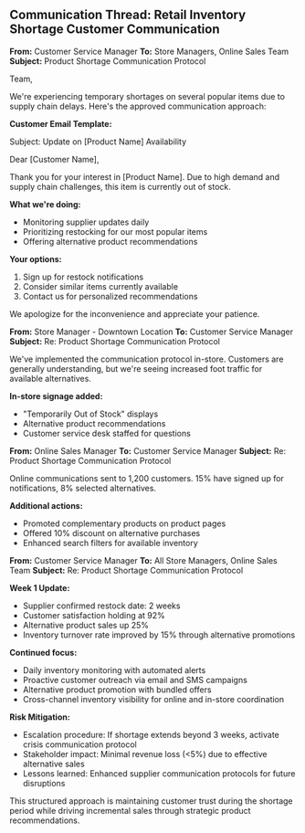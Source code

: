 ## Communication Thread: Retail Inventory Shortage Customer Communication

**From:** Customer Service Manager
**To:** Store Managers, Online Sales Team
**Subject:** Product Shortage Communication Protocol

Team,

We're experiencing temporary shortages on several popular items due to supply chain delays. Here's the approved communication approach:

**Customer Email Template:**

Subject: Update on [Product Name] Availability

Dear [Customer Name],

Thank you for your interest in [Product Name]. Due to high demand and supply chain challenges, this item is currently out of stock.

**What we're doing:**
- Monitoring supplier updates daily
- Prioritizing restocking for our most popular items
- Offering alternative product recommendations

**Your options:**
1. Sign up for restock notifications
2. Consider similar items currently available
3. Contact us for personalized recommendations

We apologize for the inconvenience and appreciate your patience.

**From:** Store Manager - Downtown Location
**To:** Customer Service Manager
**Subject:** Re: Product Shortage Communication Protocol

We've implemented the communication protocol in-store. Customers are generally understanding, but we're seeing increased foot traffic for available alternatives.

**In-store signage added:**
- "Temporarily Out of Stock" displays
- Alternative product recommendations
- Customer service desk staffed for questions

**From:** Online Sales Manager
**To:** Customer Service Manager
**Subject:** Re: Product Shortage Communication Protocol

Online communications sent to 1,200 customers. 15% have signed up for notifications, 8% selected alternatives.

**Additional actions:**
- Promoted complementary products on product pages
- Offered 10% discount on alternative purchases
- Enhanced search filters for available inventory

**From:** Customer Service Manager
**To:** All Store Managers, Online Sales Team
**Subject:** Re: Product Shortage Communication Protocol

**Week 1 Update:**
- Supplier confirmed restock date: 2 weeks
- Customer satisfaction holding at 92%
- Alternative product sales up 25%
- Inventory turnover rate improved by 15% through alternative promotions

**Continued focus:**
- Daily inventory monitoring with automated alerts
- Proactive customer outreach via email and SMS campaigns
- Alternative product promotion with bundled offers
- Cross-channel inventory visibility for online and in-store coordination

**Risk Mitigation:**
- Escalation procedure: If shortage extends beyond 3 weeks, activate crisis communication protocol
- Stakeholder impact: Minimal revenue loss (<5%) due to effective alternative sales
- Lessons learned: Enhanced supplier communication protocols for future disruptions

This structured approach is maintaining customer trust during the shortage period while driving incremental sales through strategic product recommendations.